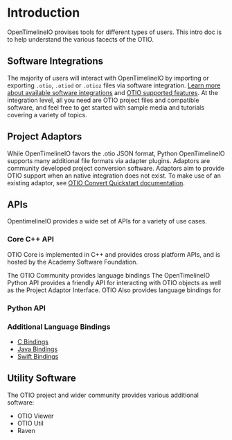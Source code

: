 # Introduction

OpenTimelineIO provises tools for different types of users. This intro doc is to help understand the various facects of the OTIO.


## Software Integrations

The majority of users will interact with OpenTimelineIO by importing or exporting `.otio`, `.otiod` or `.otioz` files via software integration. [Learn more about available software integrations](integrations.md) and [OTIO supported features](/fundamentals/feature-matrix.rst). At the integration level, all you need are OTIO project files and compatible software, and feel free to get started with sample media and tutorials covering a variety of topics.


## Project Adaptors

While OpenTimelineIO favors the .otio JSON format, Python OpenTimelineIO supports many additional file formats via adapter plugins. Adaptors are community developed project conversion software. Adaptors aim to provide OTIO support when an native integration does not exist. To make use of an existing adaptor, see [OTIO Convert Quickstart documentation](otio_convert_quickstart.md). 

## APIs

OpentimelineIO provides a wide set of APIs for a variety of use cases.  

### Core C++ API

OTIO Core is implemented in C++ and provides cross platform APIs, and is hosted by the Academy Software Foundation.

The OTIO Community provides language bindings The OpenTimelineIO Python API provides a friendly API for interacting with OTIO objects as well as the Project Adaptor Interface. OTIO Also provides language bindings for 

### Python API

### Additional Language Bindings 

* [C Bindings](https://github.com/OpenTimelineIO/OpenTimelineIO-C-Bindings)
* [Java Bindings](https://github.com/OpenTimelineIO/OpenTimelineIO-Java-Bindings)
* [Swift Bindings](https://github.com/OpenTimelineIO/OpenTimelineIO-Swift-Bindings)


## Utility Software 

The OTIO project and wider community provides various additional software:

* OTIO Viewer
* OTIO Util
* Raven


